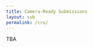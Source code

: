 ```yaml
---
title: Camera-Ready Submissions
layout: sub
permalink: /crs/
---
```


TBA
<!-- 
<style>
        .important {
            color: red;
            font-weight: bold;
        }
        .highlight {
            background-color: yellow;
        }
    </style>


<h3>Camera Ready Paper Submission</h3>
<hr/>


<p><font color="red"><b>Important: The camera-ready submission will be made through IEEE CPS (Conference Publishing Services), NOT EDAS! </b></font></p>
<p>
Please read the following notice before uploading your paper (for 2024 CyberSciTech, PICom, DASC, CBDCom, and all associated workshops/special sessions). The page limits are:
  </p>
<p>
<ol><li>Regular Papers: 8 + 2 extra pages for purchase, $100 (US)  per extra page 
  </li><li>WiP/Special Session/Workshop Papers: 6 + 2 extra pages for purchase, $100 (US) per extra page
  </li></ol>
</p>
<p>  
Camera ready submissions must follow the following template format:
<br /><a href="https://www.computer.org/cms/CPS/app/8x11-2/instruct8.5x11x2.doc"><u>https://www.computer.org/cms/CPS/app/8x11-2/instruct8.5x11x2.doc</u></a>
  <br /><a href="https://www.computer.org/cms/CPS/app/8x11-2/IEEECS_confs_LaTeX.zip"><u>https://www.computer.org/cms/CPS/app/8x11-2/IEEECS_confs_LaTeX.zip</u></a>
  </p>
<p> 
The final upload deadline is September 27, 2024. <a href="https://ieeecps.org:/cps#!/auth/login?ak=1&pid=1V9EJXiDVJrlVGmCRyafYk" target=_new> <span class="important">Link to final camera-ready paper submission at IEEE CPS:</span> <u>https://ieeecps.org:/cps#!/auth/login?ak=1&pid=1V9EJXiDVJrlVGmCRyafYk</u></a>

<br/>
</p>
<p>
During preparation of your final camera-ready manuscript, <b>any change to the list of authors and paper title must be informed with valid reasons by emailing 
  <a href="mailto:cyberscitech2024@gmail.com"><u>cyberscitech2024@gmail.com</u></a>
  and must be approved by the conference chairs before September 13, 2024</b>. Failure to do so, your paper may be delayed (or even excluded) from being included in the Proceedings.
</p>
<p>

If you have any questions, please e-mail them to  <a href="mailto:cyberscitech2024@gmail.com"><u>cyberscitech2024@gmail.com</u></a>,  with the full author names and paper ID (the 10 digital ID number given by EDAS).
</p>
<h4>Registration</h4>
<p>
All advanced registrations must be done by September 20, 2024. The detailed registration instructions can be found on this page: 
  <br /><a href="https://cyber-science.org/2024/registration/"><u>https://cyber-science.org/2024/registration/</u></a> 
 </p> -->
